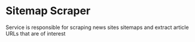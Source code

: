 # Sitemap Scraper
Service is responsible for scraping news sites sitemaps and extract article URLs that are of interest

